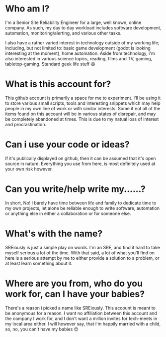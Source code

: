 # Who am I?
I'm a Senior Site Reliability Engineer for a large, well known, online company.  As such, my day to day workload includes software development, automation, monitoring/alerting, and various other tasks.

I also have a rather varied interest in technology outside of my working life; Including, but not limited to: basic game development (godot is looking interesting at the moment), home automation.  Aside from technology, i'm also interested in various science topics, reading, films and TV, gaming, tabletop-gaming.  Standard geek life stuff :laughing:

# What is this account for?
This github account is primarily a space for me to experiment.  I'll be using it to store various small scripts, tools and interesting snippets which may help people in my own line of work or with similar interests.  Some if not all of the items found on this account will be in various states of disrepair, and may be completely abandoned at times.  This is due to my natual loss of interest and procrastination.

# Can i use your code or ideas?
If it's publically displayed on github, then it can be assumed that it's open source in nature.  Everything you use from here, is most definitely used at your own risk however.

# Can you write/help write my......?
In short, No!  I barely have time between life and family to dedicate time to my own projects, let alone be reliable enough to write software, automation or anything else in either a collaboration or for someone else.

# What's with the name?
SREiously is just a simple play on words.  I'm an SRE, and find it hard to take myself serious a lot of the time.  With that said, a lot of what you'll find on here is a serious attempt by me to either provide a solution to a problem, or at least learn something about it.

# Where are you from, who do you work for, can I have your babies?
There's a reason i picked a name like SREiously.  This account is meant to be anonymous for a reason.  I want no affiliation between this account and the company I work for, and I don't want a million invites for tech-meets in my local area either.  I will however say, that i'm happily married with a child, so, no, you can't have my babies :blush:
